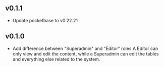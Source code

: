 ## v0.1.1

- Update pocketbase to v0.22.21

## v0.1.0

- Add difference between "Superadmin" and "Editor" roles
  A Editor can only view and edit the content, while a Superadmin can edit the tables and everything else related to the system.
